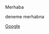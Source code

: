 Merhaba

deneme merhabna

<a href="[www.google.com.tr](https://www.google.com.tr/?hl=tr)" target="blank">Google</a>
